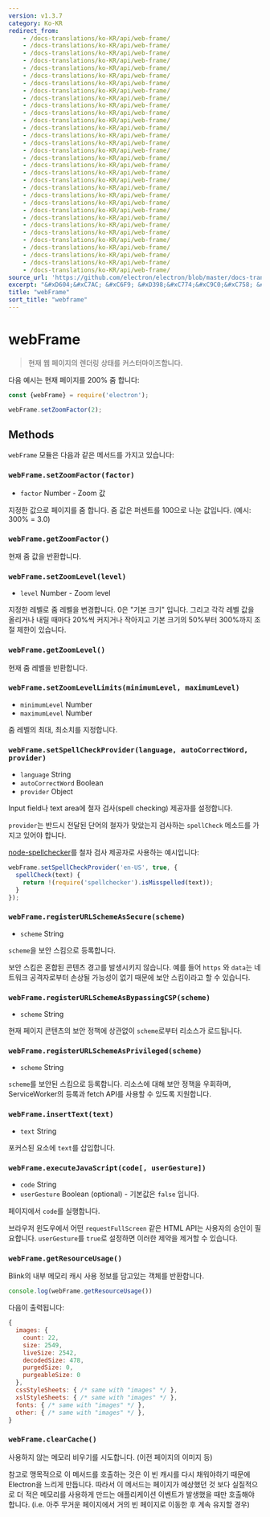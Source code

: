 ```yaml
---
version: v1.3.7
category: Ko-KR
redirect_from:
    - /docs-translations/ko-KR/api/web-frame/
    - /docs-translations/ko-KR/api/web-frame/
    - /docs-translations/ko-KR/api/web-frame/
    - /docs-translations/ko-KR/api/web-frame/
    - /docs-translations/ko-KR/api/web-frame/
    - /docs-translations/ko-KR/api/web-frame/
    - /docs-translations/ko-KR/api/web-frame/
    - /docs-translations/ko-KR/api/web-frame/
    - /docs-translations/ko-KR/api/web-frame/
    - /docs-translations/ko-KR/api/web-frame/
    - /docs-translations/ko-KR/api/web-frame/
    - /docs-translations/ko-KR/api/web-frame/
    - /docs-translations/ko-KR/api/web-frame/
    - /docs-translations/ko-KR/api/web-frame/
    - /docs-translations/ko-KR/api/web-frame/
    - /docs-translations/ko-KR/api/web-frame/
    - /docs-translations/ko-KR/api/web-frame/
    - /docs-translations/ko-KR/api/web-frame/
    - /docs-translations/ko-KR/api/web-frame/
    - /docs-translations/ko-KR/api/web-frame/
    - /docs-translations/ko-KR/api/web-frame/
    - /docs-translations/ko-KR/api/web-frame/
    - /docs-translations/ko-KR/api/web-frame/
    - /docs-translations/ko-KR/api/web-frame/
    - /docs-translations/ko-KR/api/web-frame/
    - /docs-translations/ko-KR/api/web-frame/
    - /docs-translations/ko-KR/api/web-frame/
    - /docs-translations/ko-KR/api/web-frame/
    - /docs-translations/ko-KR/api/web-frame/
    - /docs-translations/ko-KR/api/web-frame/
    - /docs-translations/ko-KR/api/web-frame/
    - /docs-translations/ko-KR/api/web-frame/
source_url: 'https://github.com/electron/electron/blob/master/docs-translations/ko-KR/api/web-frame.md'
excerpt: "&#xD604;&#xC7AC; &#xC6F9; &#xD398;&#xC774;&#xC9C0;&#xC758; &#xB80C;&#xB354;&#xB9C1; &#xC0C1;&#xD0DC;&#xB97C; &#xCEE4;&#xC2A4;&#xD130;&#xB9C8;&#xC774;&#xC988;&#xD569;&#xB2C8;&#xB2E4;."
title: "webFrame"
sort_title: "webframe"
---
```


# webFrame

> 현재 웹 페이지의 렌더링 상태를 커스터마이즈합니다.

다음 예시는 현재 페이지를 200% 줌 합니다:

```javascript
const {webFrame} = require('electron');

webFrame.setZoomFactor(2);
```

## Methods

`webFrame` 모듈은 다음과 같은 메서드를 가지고 있습니다:

### `webFrame.setZoomFactor(factor)`

* `factor` Number - Zoom 값

지정한 값으로 페이지를 줌 합니다. 줌 값은 퍼센트를 100으로 나눈 값입니다.
(예시: 300% = 3.0)

### `webFrame.getZoomFactor()`

현재 줌 값을 반환합니다.

### `webFrame.setZoomLevel(level)`

* `level` Number - Zoom level

지정한 레벨로 줌 레벨을 변경합니다. 0은 "기본 크기" 입니다. 그리고 각각 레벨 값을
올리거나 내릴 때마다 20%씩 커지거나 작아지고 기본 크기의 50%부터 300%까지 조절 제한이
있습니다.

### `webFrame.getZoomLevel()`

현재 줌 레벨을 반환합니다.

### `webFrame.setZoomLevelLimits(minimumLevel, maximumLevel)`

* `minimumLevel` Number
* `maximumLevel` Number

줌 레벨의 최대, 최소치를 지정합니다.

### `webFrame.setSpellCheckProvider(language, autoCorrectWord, provider)`

* `language` String
* `autoCorrectWord` Boolean
* `provider` Object

Input field나 text area에 철자 검사(spell checking) 제공자를 설정합니다.

`provider`는 반드시 전달된 단어의 철자가 맞았는지 검사하는 `spellCheck` 메소드를
가지고 있어야 합니다.

[node-spellchecker][spellchecker]를 철자 검사 제공자로 사용하는 예시입니다:

```javascript
webFrame.setSpellCheckProvider('en-US', true, {
  spellCheck(text) {
    return !(require('spellchecker').isMisspelled(text));
  }
});
```

### `webFrame.registerURLSchemeAsSecure(scheme)`

* `scheme` String

`scheme`을 보안 스킴으로 등록합니다.

보안 스킴은 혼합된 콘텐츠 경고를 발생시키지 않습니다. 예를 들어 `https` 와 `data`는
네트워크 공격자로부터 손상될 가능성이 없기 때문에 보안 스킴이라고 할 수 있습니다.

### `webFrame.registerURLSchemeAsBypassingCSP(scheme)`

* `scheme` String

현재 페이지 콘텐츠의 보안 정책에 상관없이 `scheme`로부터 리소스가 로드됩니다.

### `webFrame.registerURLSchemeAsPrivileged(scheme)`

 * `scheme` String

`scheme`를 보안된 스킴으로 등록합니다. 리소스에 대해 보안 정책을 우회하며,
ServiceWorker의 등록과 fetch API를 사용할 수 있도록 지원합니다.

### `webFrame.insertText(text)`

* `text` String

포커스된 요소에 `text`를 삽입합니다.

### `webFrame.executeJavaScript(code[, userGesture])`

* `code` String
* `userGesture` Boolean (optional) - 기본값은 `false` 입니다.

페이지에서 `code`를 실행합니다.

브라우저 윈도우에서 어떤 `requestFullScreen` 같은 HTML API는 사용자의 승인이
필요합니다. `userGesture`를 `true`로 설정하면 이러한 제약을 제거할 수 있습니다.

### `webFrame.getResourceUsage()`

Blink의 내부 메모리 캐시 사용 정보를 담고있는 객체를 반환합니다.

```javascript
console.log(webFrame.getResourceUsage())
```

다음이 출력됩니다:

```javascript
{
  images: {
    count: 22,
    size: 2549,
    liveSize: 2542,
    decodedSize: 478,
    purgedSize: 0,
    purgeableSize: 0
  },
  cssStyleSheets: { /* same with "images" */ },
  xslStyleSheets: { /* same with "images" */ },
  fonts: { /* same with "images" */ },
  other: { /* same with "images" */ },
}
```

### `webFrame.clearCache()`

사용하지 않는 메모리 비우기를 시도합니다. (이전 페이지의 이미지 등)

참고로 맹목적으로 이 메서드를 호출하는 것은 이 빈 캐시를 다시 채워야하기 때문에
Electron을 느리게 만듭니다. 따라서 이 메서드는 페이지가 예상했던 것 보다 실질적으로 더
적은 메모리를 사용하게 만드는 애플리케이션 이벤트가 발생했을 때만 호출해야 합니다.
(i.e. 아주 무거운 페이지에서 거의 빈 페이지로 이동한 후 계속 유지할 경우)

[spellchecker]: https://github.com/atom/node-spellchecker
